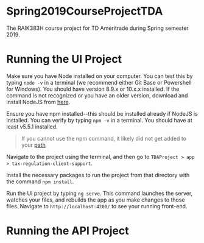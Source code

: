 # Spring2019CourseProjectTDA
The RAIK383H course project for TD Ameritrade during Spring semester 2019.

# Running the UI Project
Make sure you have Node installed on your computer. You can test this by typing `node -v` in a terminal (we recommend either Git Base or Powershell for Windows). You should have version 8.9.x or 10.x.x installed. If the command is not recognized or you have an older version, download and install NodeJS from [here](https://nodejs.org/en/).  

Ensure you have npm installed--this should be installed already if NodeJS is installed. You can verify by typing `npm -v` in a terminal. You should have at least v5.5.1 installed.
> If you cannot use the npm command, it likely did not get added to your [path](https://stackoverflow.com/questions/27864040/fixing-npm-path-in-windows-8-and-10)

Navigate to the project using the terminal, and then go to `TDAProject > app > tax-regulation-client-support`.

Install the necessary packages to run the project from that directory with the command `npm install`.

Run the UI project by typing `ng serve`. This command launches the server, watches your files, and rebuilds the app as you make changes to those files. Navigate to `http://localhost:4200/` to see your running front-end.

# Running the API Project
